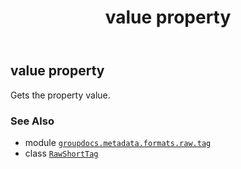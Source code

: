 ﻿---
title: value property
second_title: GroupDocs.Metadata for Python via .NET API References
description: 
type: docs
url: /python-net/groupdocs.metadata.formats.raw.tag/rawshorttag/value/
is_root: false
weight: 100
---

## value property


Gets the property value.

### See Also
* module [`groupdocs.metadata.formats.raw.tag`](../../)
* class [`RawShortTag`](/metadata/python-net/groupdocs.metadata.formats.raw.tag/rawshorttag)

